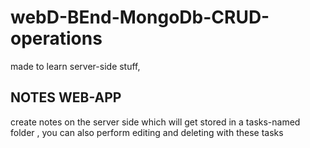 # webD-BEnd-MongoDb-CRUD-operations

made to learn server-side stuff, 
<h2>NOTES WEB-APP</h2>

create notes on the server side which will get stored in a tasks-named folder ,
you can also perform editing and deleting with these tasks 
